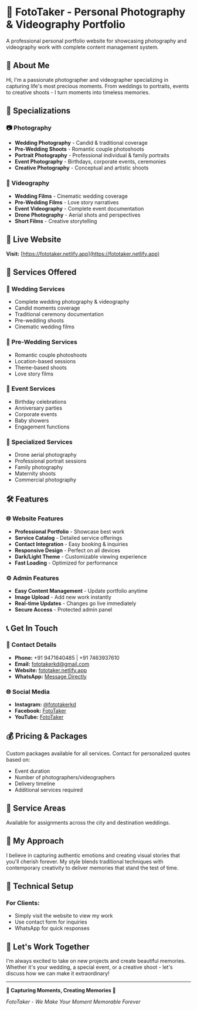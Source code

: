 # 📸 FotoTaker - Personal Photography & Videography Portfolio

A professional personal portfolio website for showcasing photography and videography work with complete content management system.

## 🌟 About Me

Hi, I'm a passionate photographer and videographer specializing in capturing life's most precious moments. From weddings to portraits, events to creative shoots - I turn moments into timeless memories.

## 🎯 Specializations

### 📷 Photography
- **Wedding Photography** - Candid & traditional coverage
- **Pre-Wedding Shoots** - Romantic couple photoshoots  
- **Portrait Photography** - Professional individual & family portraits
- **Event Photography** - Birthdays, corporate events, ceremonies
- **Creative Photography** - Conceptual and artistic shoots

### 🎥 Videography
- **Wedding Films** - Cinematic wedding coverage
- **Pre-Wedding Films** - Love story narratives
- **Event Videography** - Complete event documentation
- **Drone Photography** - Aerial shots and perspectives
- **Short Films** - Creative storytelling

## 🚀 Live Website

**Visit:** [https://fototaker.netlify.app](https://fototaker.netlify.app)

## 💼 Services Offered

### 🎊 Wedding Services
- Complete wedding photography & videography
- Candid moments coverage
- Traditional ceremony documentation
- Pre-wedding shoots
- Cinematic wedding films

### 💑 Pre-Wedding Services
- Romantic couple photoshoots
- Location-based sessions
- Theme-based shoots
- Love story films

### 🎉 Event Services
- Birthday celebrations
- Anniversary parties
- Corporate events
- Baby showers
- Engagement functions

### 🚀 Specialized Services
- Drone aerial photography
- Professional portrait sessions
- Family photography
- Maternity shoots
- Commercial photography

## 🛠️ Features

### 🌐 Website Features
- **Professional Portfolio** - Showcase best work
- **Service Catalog** - Detailed service offerings
- **Contact Integration** - Easy booking & inquiries
- **Responsive Design** - Perfect on all devices
- **Dark/Light Theme** - Customizable viewing experience
- **Fast Loading** - Optimized for performance

### ⚙️ Admin Features
- **Easy Content Management** - Update portfolio anytime
- **Image Upload** - Add new work instantly
- **Real-time Updates** - Changes go live immediately
- **Secure Access** - Protected admin panel

## 📞 Get In Touch

### 📱 Contact Details
- **Phone:** +91 9471640485 | +91 7463937610
- **Email:** fototakerkd@gmail.com
- **Website:** [fototaker.netlify.app](https://fototaker.netlify.app)
- **WhatsApp:** [Message Directly](https://wa.me/919471640485)

### 🌐 Social Media
- **Instagram:** [@fototakerkd](https://instagram.com/fototakerkd)
- **Facebook:** [FotoTaker](https://facebook.com/fototaker)
- **YouTube:** [FotoTaker](https://youtube.com/fototaker)

## 💰 Pricing & Packages

Custom packages available for all services. Contact for personalized quotes based on:
- Event duration
- Number of photographers/videographers
- Delivery timeline
- Additional services required

## 📍 Service Areas

Available for assignments across the city and destination weddings.

## 🎨 My Approach

I believe in capturing authentic emotions and creating visual stories that you'll cherish forever. My style blends traditional techniques with contemporary creativity to deliver memories that stand the test of time.

## 🔧 Technical Setup

### For Clients:
- Simply visit the website to view my work
- Use contact form for inquiries
- WhatsApp for quick responses


## 🤝 Let's Work Together

I'm always excited to take on new projects and create beautiful memories. Whether it's your wedding, a special event, or a creative shoot - let's discuss how we can make it extraordinary!

---

**📸 Capturing Moments, Creating Memories 🎥**

*FotoTaker - We Make Your Moment Memorable Forever*
